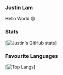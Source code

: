 ### Justin Lam
Hello World 😄

### Stats
[![Justin's GitHub stats](https://github-readme-stats.vercel.app/api?username=justinklam&theme=synthwave)]

### Favourite Languages
[![Top Langs](https://github-readme-stats.vercel.app/api/top-langs/?username=justinklam&layout=compact&theme=synthwave)]



<!--
**justinklam/justinklam** is a ✨ _special_ ✨ repository because its `README.md` (this file) appears on your GitHub profile.

Here are some ideas to get you started:

- 🔭 I’m currently working on ...
- 🌱 I’m currently learning ...
- 👯 I’m looking to collaborate on ...
- 🤔 I’m looking for help with ...
- 💬 Ask me about ...
- 📫 How to reach me: ...
- 😄 Pronouns: ...
- ⚡ Fun fact: ...
-->
